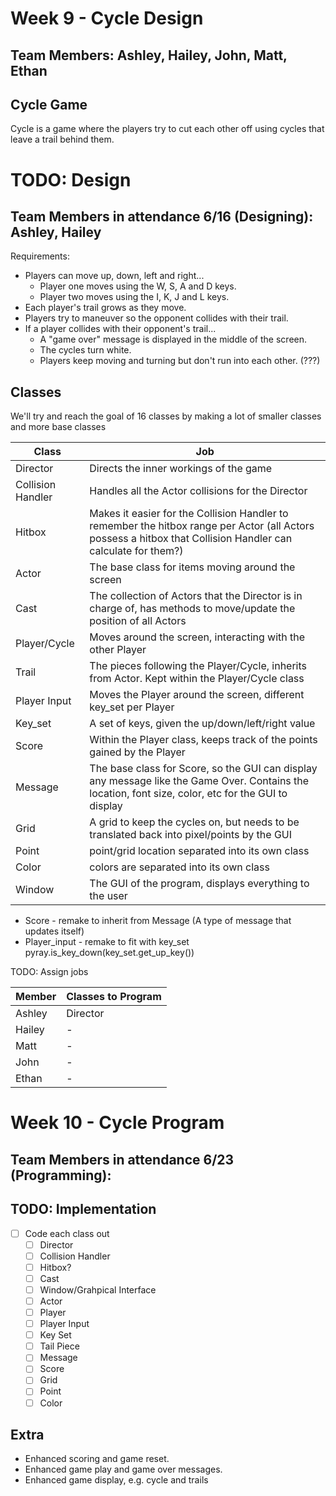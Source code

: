 # Week 9 - Cycle Design
## Team Members: Ashley, Hailey, John, Matt, Ethan

## Cycle Game
Cycle is a game where the players try to cut each other off using cycles that leave a trail behind them.

# TODO: Design
## Team Members in attendance 6/16 (Designing): Ashley, Hailey
Requirements:
- Players can move up, down, left and right...
  - Player one moves using the W, S, A and D keys.
  - Player two moves using the I, K, J and L keys.
- Each player's trail grows as they move.
- Players try to maneuver so the opponent collides with their trail.
- If a player collides with their opponent's trail...
  - A "game over" message is displayed in the middle of the screen.
  - The cycles turn white.
  - Players keep moving and turning but don't run into each other. (???)

## Classes
We'll try and reach the goal of 16 classes by making a lot of smaller classes and more base classes

| Class | Job |
| ----- | --- |
Director | Directs the inner workings of the game
Collision Handler | Handles all the Actor collisions for the Director
Hitbox | Makes it easier for the Collision Handler to remember the hitbox range per Actor (all Actors possess a hitbox that Collision Handler can calculate for them?)
Actor | The base class for items moving around the screen
Cast | The collection of Actors that the Director is in charge of, has methods to move/update the position of all Actors
Player/Cycle | Moves around the screen, interacting with the other Player
Trail | The pieces following the Player/Cycle, inherits from Actor. Kept within the Player/Cycle class
Player Input | Moves the Player around the screen, different key_set per Player
Key_set | A set of keys, given the up/down/left/right value
Score | Within the Player class, keeps track of the points gained by the Player
Message | The base class for Score, so the GUI can display any message like the Game Over. Contains the location, font size, color, etc for the GUI to display
Grid | A grid to keep the cycles on, but needs to be translated back into pixel/points by the GUI
Point | point/grid location separated into its own class
Color | colors are separated into its own class
Window | The GUI of the program, displays everything to the user

- Score - remake to inherit from Message (A type of message that updates itself)
- Player_input - remake to fit with key_set pyray.is_key_down(key_set.get_up_key())


TODO: Assign jobs

| Member | Classes to Program |
| ------ | ------------------ |
Ashley | Director
Hailey | -
Matt | -
John | -
Ethan | -

# Week 10 - Cycle Program
## Team Members in attendance 6/23 (Programming): 

## TODO: Implementation
- [ ] Code each class out
  - [ ] Director
  - [ ] Collision Handler
  - [ ] Hitbox?
  - [ ] Cast
  - [ ] Window/Grahpical Interface
  - [ ] Actor
  - [ ] Player
  - [ ] Player Input
  - [ ] Key Set 
  - [ ] Tail Piece
  - [ ] Message
  - [ ] Score
  - [ ] Grid
  - [ ] Point
  - [ ] Color

## Extra
- Enhanced scoring and game reset.
- Enhanced game play and game over messages.
- Enhanced game display, e.g. cycle and trails
